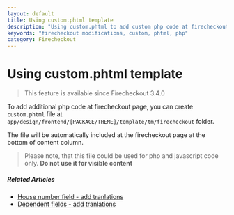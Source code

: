 ```yaml
---
layout: default
title: Using custom.phtml template
description: "Using custom.phtml to add custom php code at firecheckout page"
keywords: "firecheckout modifications, custom, phtml, php"
category: Firecheckout
---
```


# Using custom.phtml template

> This feature is available since Firecheckout 3.4.0

To add additional php code at firecheckout page, you can create `custom.phtml`
file at `app/design/frontend/[PACKAGE/THEME]/template/tm/firecheckout` folder.

The file will be automatically included at the firecheckout page at the bottom 
of content column.

> Please note, that this file could be used for php and javascript code only.
> **Do not use it for visible content**

##### Related Articles
- [House number field - add tranlations](/extensions/firecheckout/housenumber/)
- [Dependent fields - add tranlations](/extensions/firecheckout/dependent-fields/)

